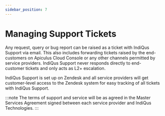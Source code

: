 ```yaml
---
sidebar_position: 7
---
```

# Managing Support Tickets

Any request, query or bug report can be raised as a ticket with IndiQus Support via email. This also includes forwarding tickets raised by the end-customers on Apiculus Cloud Console or any other channels permitted by service providers. IndiQus Support never responds directly to end-customer tickets and only acts as L2+ escalation.

IndiQus Support is set up on Zendesk and all service providers will get customer-level access to the Zendesk system for easy tracking of all tickets with IndiQus Support.

:::note
The terms of support and service will be as agreed in the Master Services Agreement signed between each service provider and IndiQus Technologies.
:::




